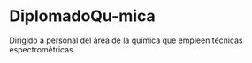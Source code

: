 # DiplomadoQu-mica
Dirigido a personal del área de la química que empleen técnicas espectrométricas 
